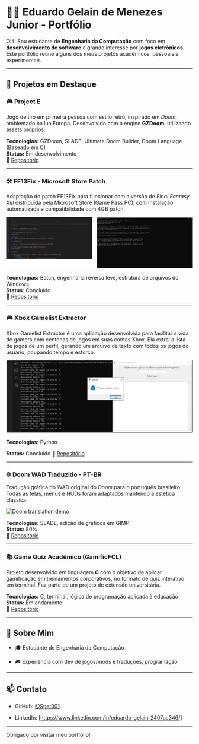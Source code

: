 # 👨‍💻 Eduardo Gelain de Menezes Junior - Portfólio

Olá! Sou estudante de **Engenharia da Computação** com foco em **desenvolvimento de software** e grande interesse por **jogos eletrônicos**. Este portfólio reúne alguns dos meus projetos acadêmicos, pessoais e experimentais.

---

## 🚀 Projetos em Destaque

### 🎮 Project E
Jogo de tiro em primeira pessoa com estilo retrô, inspirado em *Doom*, ambientado na lua Europa. Desenvolvido com a engine **GZDoom**, utilizando assets próprios.

**Tecnologias:** GZDoom, SLADE, Ultimate Doom Builder, Doom Language (Baseado em C)  
**Status:** Em desenvolvimento  
🔗 [Repositório](https://github.com/Spet001/ProjectE)

---

### 🛠️ FF13Fix - Microsoft Store Patch
Adaptação do patch FF13Fix para funcionar com a versão de *Final Fantasy XIII* distribuída pela Microsoft Store (Game Pass PC), com instalação automatizada e compatibilidade com 4GB patch.

![FF13 Demo](Assets/ff13msdemo.png)

**Tecnologias:** Batch, engenharia reversa leve, estrutura de arquivos do Windows  
**Status:** Concluído  
🔗 [Repositório](https://github.com/Spet001/FF13-MS-Store)

---

### 🎮 Xbox Gamelist Extractor
Xbox Gamelist Extractor é uma aplicação desenvolvida para facilitar a vida de gamers com centenas de jogos em suas contas Xbox. Ela extrai a lista de jogos de um perfil, gerando um arquivo de texto com todos os jogos do usuário, poupando tempo e esforço.

![ex Demo](Assets/extrator.png)

**Tecnologias:** Python

**Status:** Concluido
🔗 [Repositório](https://github.com/Spet001/Xbox-Gamelist-Extractor)

---


### 🌐 Doom WAD Traduzido - PT-BR
Tradução gráfica do WAD original do *Doom* para o português brasileiro. Todas as telas, menus e HUDs foram adaptados mantendo a estética clássica.

![Doom translation demo](Assets/demotranslate.gif)

**Tecnologias:** SLADE, edição de gráficos em GIMP  
**Status:** 80%   
🔗 [Repositório](https://github.com/Spet001/Doom-WAD-Traduzido-PTBR)

---

### 📚 Game Quiz Acadêmico (GamificFCL)
Projeto desenvolvido em linguagem **C** com o objetivo de aplicar gamificação em treinamentos corporativos, no formato de quiz interativo em terminal. Faz parte de um projeto de extensão universitária.

**Tecnologias:** C, terminal, lógica de programação aplicada à educação  
**Status:** Em andamento  
🔗 [Repositório](https://github.com/Spet001/GamificFCL)

---

## 🧠 Sobre Mim

- 🎓 Estudante de Engenharia da Computação 

- 🎮 Experiência com dev de jogos/mods e traduções, programação


---

## 📫 Contato

- GitHub: [@Spet001](https://github.com/Spet001)

- LinkedIn: [https://www.linkedin.com/in/eduardo-gelain-2407aa346/]

---

Obrigado por visitar meu portfólio!
